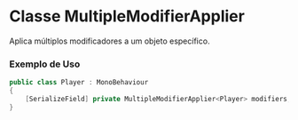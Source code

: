 # Classe MultipleModifierApplier

Aplica múltiplos modificadores a um objeto específico.

### Exemplo de Uso
```csharp
public class Player : MonoBehaviour
{
    [SerializeField] private MultipleModifierApplier<Player> modifiers;
}
```